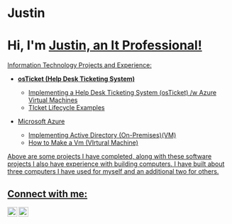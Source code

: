 # Justin
<h1>Hi, I'm <a href="https://www.linkedin.com/in/justin-hewitt-9a6392282/">Justin, an It Professional!</h2>
  
Information Technology Projects and Experience:</h2>

- <b>osTicket (Help Desk Ticketing System)</b>
  - Implementing a Help Desk Ticketing System (osTicket) /w Azure Virtual Machines
  - TIcket Lifecycle Examples
    
- Microsoft Azure
  -  Implementing Active Directory (On-Premises)(VM)</b>
  -  How to Make a Vm (VIrtural Machine)

 Above are some projects I have completed, along with these software projects I also have experience with building computers.
  I have built about three computers I have used for myself and an additional two for others.


<h2>Connect with me:</h2>
<img align="left" alt="Josh | LinkedIn" width="22px" src="https://cdn.jsdelivr.net/npm/simple-icons@v3/icons/linkedin.svg" />
<img align="left" alt="Josh | Instagram" width="22px" src="https://cdn.jsdelivr.net/npm/simple-icons@v3/icons/instagram.svg" />

[instagram]: https://www.instagram.com/Jane
[linkedin]: https://linkedin.com/in/Jane
